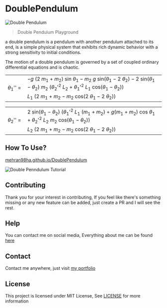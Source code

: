 # DoublePendulum

![Double Pendulum](https://user-images.githubusercontent.com/17960677/138047613-f9b5dbc2-9b0a-4f6f-8ae7-9b01784431a7.png)

> Double Pendulum Playground

 a double pendulum is a pendulum with another pendulum attached to its end, is a simple physical system that exhibits rich dynamic behavior with a strong sensitivity to initial conditions.
 
 The motion of a double pendulum is governed by a set of coupled ordinary differential equations and is chaotic.

<table class="fraction">
  <tbody>
    <tr>
      <td rowspan="2"><i>θ</i><sub>1</sub>''&nbsp;=&nbsp;</td>
      <td>
        −<i>g</i> (2 <i>m</i><sub>1</sub> + <i>m</i><sub>2</sub>) sin <i>θ</i
        ><sub>1</sub> − <i>m</i><sub>2</sub> <i>g</i> sin(<i>θ</i><sub>1</sub> −
        2 <i>θ</i><sub>2</sub>) − 2 sin(<i>θ</i><sub>1</sub> − <i>θ</i
        ><sub>2</sub>) <i>m</i><sub>2</sub> (<i>θ</i><sub>2</sub>'<sup>2</sup>
        <i>L</i><sub>2</sub> + <i>θ</i><sub>1</sub>'<sup>2</sup> <i>L</i
        ><sub>1</sub> cos(<i>θ</i><sub>1</sub> − <i>θ</i><sub>2</sub>))
      </td>
    </tr>
    <tr>
      <td class="upper_line">
        <i>L</i><sub>1</sub> (2 <i>m</i><sub>1</sub> + <i>m</i><sub>2</sub> −
        <i>m</i><sub>2</sub> cos(2 <i>θ</i><sub>1</sub> − 2 <i>θ</i
        ><sub>2</sub>))
      </td>
    </tr>
  </tbody>
</table>

<table class="fraction">
  <tbody>
    <tr>
      <td rowspan="2"><i>θ</i><sub>2</sub>''&nbsp;=&nbsp;</td>
      <td>
        2 sin(<i>θ</i><sub>1</sub> − <i>θ</i><sub>2</sub>) (<i>θ</i
        ><sub>1</sub>'<sup>2</sup> <i>L</i><sub>1</sub> (<i>m</i><sub>1</sub> +
        <i>m</i><sub>2</sub>) + <i>g</i>(<i>m</i><sub>1</sub> + <i>m</i
        ><sub>2</sub>) cos <i>θ</i><sub>1</sub> + <i>θ</i><sub>2</sub>'<sup
          >2</sup
        >
        <i>L</i><sub>2</sub> <i>m</i><sub>2</sub> cos(<i>θ</i><sub>1</sub> −
        <i>θ</i><sub>2</sub>))
      </td>
    </tr>
    <tr>
      <td class="upper_line">
        <i>L</i><sub>2</sub> (2 <i>m</i><sub>1</sub> + <i>m</i><sub>2</sub> −
        <i>m</i><sub>2</sub> cos(2 <i>θ</i><sub>1</sub> − 2 <i>θ</i
        ><sub>2</sub>))
      </td>
    </tr>
  </tbody>
</table>

## How To Use?

[mehran98ha.github.io/DoublePendulum](https://mehran98ha.github.io/DoublePendulum/)

![Double Penndulum Tutorial](https://user-images.githubusercontent.com/17960677/138050127-86bf25fb-267f-4f6a-ba97-b26eef8eaed4.gif)

## Contributing

Thank you for your interest in contributing, If you feel like there's something missing or any new feature can be added, just create a PR and I will see the rest.

## Help

You can contact me on social media, Everything about me can be found [here](https://mehran98ha.github.io)

## Contact

Contact me anywhere, just visit [my portfolio](https://mehran98ha.github.io)

## License

This project is licensed under MIT License, See [LICENSE](/LICENSE) for more information